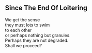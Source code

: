 Since The End Of Loitering
--------------------------
We get the sense  
they must lots to swim  
to each other  
or perhaps nothing but granules.  
Perhaps they are not degraded.  
Shall we proceed?  

